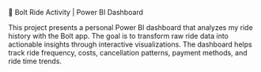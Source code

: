 🚖 Bolt Ride Activity | Power BI Dashboard

This project presents a personal Power BI dashboard that analyzes my ride history with the Bolt app. The goal is to transform raw ride data into actionable insights through interactive visualizations. The dashboard helps track ride frequency, costs, cancellation patterns, payment methods, and ride time trends.
